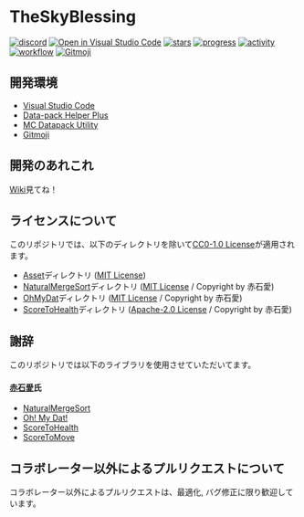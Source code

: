 # TheSkyBlessing
[![discord](https://img.shields.io/discord/742465492861845564?logo=discord&label=discord)](https://discord.gg/vPqHuQNMEv)
[![Open in Visual Studio Code](https://open.vscode.dev/badges/open-in-vscode.svg)](https://open.vscode.dev/ProjectTSB/TheSkyBlessing)
[![stars](https://img.shields.io/github/stars/ProjectTSB/TheSkyBlessing?logo=github)](https://github.com/ProjectTSB/TheSkyBlessing/stargazers)
[![progress](https://img.shields.io/github/milestones/progress/ProjectTSB/TheSkyBlessing/1?label=devProgress&logo=github)](https://github.com/ProjectTSB/TheSkyBlessing/milestone/1)
[![activity](https://img.shields.io/github/commit-activity/m/ProjectTSB/TheSkyBlessing?label=commit&logo=github)](https://github.com/ProjectTSB/TheSkyBlessing/commits/master)
[![workflow](https://img.shields.io/github/workflow/status/ProjectTSB/TheSkyBlessing/lint-datapack/master?label=linter)](https://github.com/ProjectTSB/TheSkyBlessing/actions?query=workflow%3Alint-datapack)
[![Gitmoji](https://img.shields.io/badge/gitmoji-%20😜%20😍-FFDD67.svg)](https://gitmoji.carloscuesta.me/)

## 開発環境
* [Visual Studio Code](https://azure.microsoft.com/ja-jp/products/visual-studio-code/)
* [Data-pack Helper Plus](https://github.com/SPGoding/datapack-language-server)
* [MC Datapack Utility](https://github.com/ChenCMD/MC-Datapack-Utility)
* [Gitmoji](https://marketplace.visualstudio.com/items?itemName=Vtrois.gitmoji-vscode)

## 開発のあれこれ
[Wiki](https://github.com/ProjectTSB/TheSkyBlessing/wiki)見てね！

## ライセンスについて
このリポジトリでは、以下のディレクトリを除いて[CC0-1.0 License](LICENSE)が適用されます。
* [Asset](Asset)ディレクトリ ([MIT License](Asset/LICENSE))
* [NaturalMergeSort](NaturalMergeSort)ディレクトリ ([MIT License](NaturalMergeSort/LICENSE) / Copyright by 赤石愛)
* [OhMyDat](OhMyDat)ディレクトリ ([MIT License](OhMyDat/LICENSE) / Copyright by 赤石愛)
* [ScoreToHealth](ScoreToHealth)ディレクトリ ([Apache-2.0 License](ScoreToHealth/LICENSE) / Copyright by 赤石愛)

## 謝辞
このリポジトリでは以下のライブラリを使用させていただいてます。

#### [赤石愛](https://twitter.com/AiAkaishi)氏
* [NaturalMergeSort](https://github.com/Ai-Akaishi/NaturalMergeSort)
* [Oh! My Dat!](https://github.com/Ai-Akaishi/OhMyDat)
* [ScoreToHealth](https://github.com/Ai-Akaishi/ScoreToHealth)
* [ScoreToMove](https://github.com/Ai-Akaishi/ScoreToMove)

## コラボレーター以外によるプルリクエストについて
コラボレーター以外によるプルリクエストは、最適化, バグ修正に限り歓迎しています。
